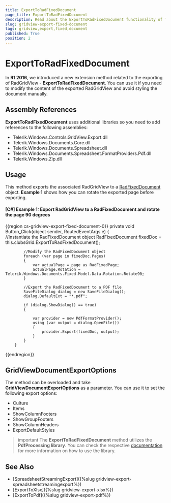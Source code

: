 ```yaml
---
title: ExportToRadFixedDocument
page_title: ExportToRadFixedDocument
description: Read about the ExportToRadFixedDocument functionality of Telerik's WPF DataGrid used to modify the content of the exported grid without any manual styling.
slug: gridview-export-fixed-document
tags: gridview,export,fixed,document
published: True
position: 2
---
```


# ExportToRadFixedDocument

In __R1 2016__, we introduced a new extension method related to the exporting of RadGridView - **ExportToRadFixedDocument**. You can use it if you need to modify the content of the exported RadGridView and avoid styling the document manually.

## Assembly References

**ExportToRadFixedDocument** uses additional libraries so you need to add references to the following assemblies:

* Telerik.Windows.Controls.GridView.Export.dll
* Telerik.Windows.Documents.Core.dll
* Telerik.Windows.Documents.Spreadsheet.dll 
* Telerik.Windows.Documents.Spreadsheet.FormatProviders.Pdf.dll
* Telerik.Windows.Zip.dll

## Usage

This method exports the associated RadGridView to a [RadFixedDocument](https://docs.telerik.com/devtools/document-processing/libraries/radpdfprocessing/model/radfixeddocument) object. **Example 1** shows how you can rotate the exported page before exporting.

#### __[C#] Example 1: Export RadGridView to a RadFixedDocument and rotate the page 90 degrees__
{{region cs-gridview-export-fixed-document-0}}
	private void Button_Click(object sender, RoutedEventArgs e)
        {	
			//Instantiate the RadFixedDocument object
            RadFixedDocument fixedDoc = this.clubsGrid.ExportToRadFixedDocument();
			
			//Modify the RadFixedDocument object
            foreach (var page in fixedDoc.Pages)
            {
                var actualPage = page as RadFixedPage;
                actualPage.Rotation =  Telerik.Windows.Documents.Fixed.Model.Data.Rotation.Rotate90;
            }

			//Export the RadFixedDocument to a PDF file
            SaveFileDialog dialog = new SaveFileDialog();
            dialog.DefaultExt = "*.pdf";
          
            if (dialog.ShowDialog() == true)
            {

                var provider = new PdfFormatProvider();
                using (var output = dialog.OpenFile())
                {
                    provider.Export(fixedDoc, output);
                }
            }
        }
{{endregion}}

## GridViewDocumentExportOptions

The method can be overloaded and take __GridViewDocumentExportOptions__ as a parameter. You can use it to set the following export options:

* Culture
* Items
* ShowColumnFooters
* ShowGroupFooters
* ShowColumnHeaders
* ExportDefaultStyles  

>important The **ExportToRadFixedDocument** method utilizes the **PdfProcessing library**. You can check the respective [documentation](https://docs.telerik.com/devtools/document-processing/libraries/radpdfprocessing/overview) for more information on how to use the library.

## See Also

* [SpreadsheetStreamingExport]({%slug gridview-export-spreadsheetstreamingexport%})
* [ExportToXlsx]({%slug gridview-export-xlsx%})
* [ExportToPdf]({%slug gridview-export-pdf%})